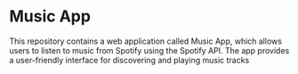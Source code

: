 <h1 > Music App </h1>
This repository contains a web application called Music App,
which allows users to listen to music from Spotify using the Spotify API.
The app provides a user-friendly interface for discovering and playing music tracks
